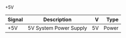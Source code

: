 +5V

|Signal        |Description |V      |Type|
| ------------- |:--------------:| -----:|------:|
|+5V    |5V System Power Supply | 5V | Power |
